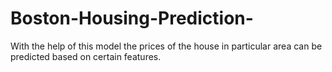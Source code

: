 # Boston-Housing-Prediction-
With the help of this model the prices of the house in particular area can be predicted based on certain features.  
